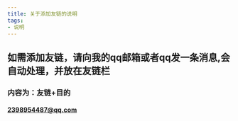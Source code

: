 ```yaml
---
title: 关于添加友链的说明
tags:
- 说明
---
```

## 如需添加友链，请向我的qq邮箱或者qq发一条消息,会自动处理，并放在友链栏
### 内容为：友链+目的
#### 2398954487@qq.com
